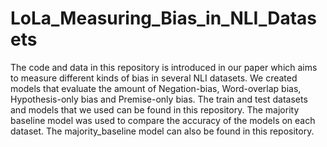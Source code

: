 # LoLa_Measuring_Bias_in_NLI_Datasets

The code and data in this repository is introduced in our paper which aims to measure different kinds of bias in several NLI datasets. We created models that evaluate the amount of Negation-bias, Word-overlap bias, Hypothesis-only bias and Premise-only bias. The train and test datasets and models that we used can be found in this repository. The majority baseline model was used to compare the accuracy of the models on each dataset. The majority_baseline model can also be found in this repository.
